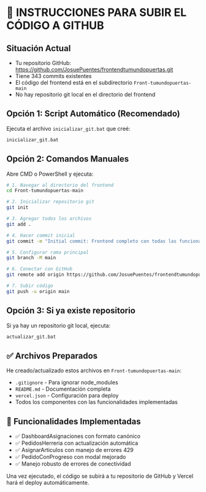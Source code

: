 # 🚀 INSTRUCCIONES PARA SUBIR EL CÓDIGO A GITHUB

## Situación Actual
- Tu repositorio GitHub: https://github.com/JosuePuentes/frontendtumundopuertas.git
- Tiene 343 commits existentes
- El código del frontend está en el subdirectorio `Front-tumundopuertas-main`
- No hay repositorio git local en el directorio del frontend

## Opción 1: Script Automático (Recomendado)
Ejecuta el archivo `inicializar_git.bat` que creé:
```bash
inicializar_git.bat
```

## Opción 2: Comandos Manuales
Abre CMD o PowerShell y ejecuta:

```bash
# 1. Navegar al directorio del frontend
cd Front-tumundopuertas-main

# 2. Inicializar repositorio git
git init

# 3. Agregar todos los archivos
git add .

# 4. Hacer commit inicial
git commit -m "Initial commit: Frontend completo con todas las funcionalidades implementadas"

# 5. Configurar rama principal
git branch -M main

# 6. Conectar con GitHub
git remote add origin https://github.com/JosuePuentes/frontendtumundopuertas.git

# 7. Subir código
git push -u origin main
```

## Opción 3: Si ya existe repositorio
Si ya hay un repositorio git local, ejecuta:
```bash
actualizar_git.bat
```

## ✅ Archivos Preparados
He creado/actualizado estos archivos en `Front-tumundopuertas-main`:
- `.gitignore` - Para ignorar node_modules
- `README.md` - Documentación completa
- `vercel.json` - Configuración para deploy
- Todos los componentes con las funcionalidades implementadas

## 🎯 Funcionalidades Implementadas
- ✅ DashboardAsignaciones con formato canónico
- ✅ PedidosHerreria con actualización automática
- ✅ AsignarArticulos con manejo de errores 429
- ✅ PedidoConProgreso con modal mejorado
- ✅ Manejo robusto de errores de conectividad

Una vez ejecutado, el código se subirá a tu repositorio de GitHub y Vercel hará el deploy automáticamente.








